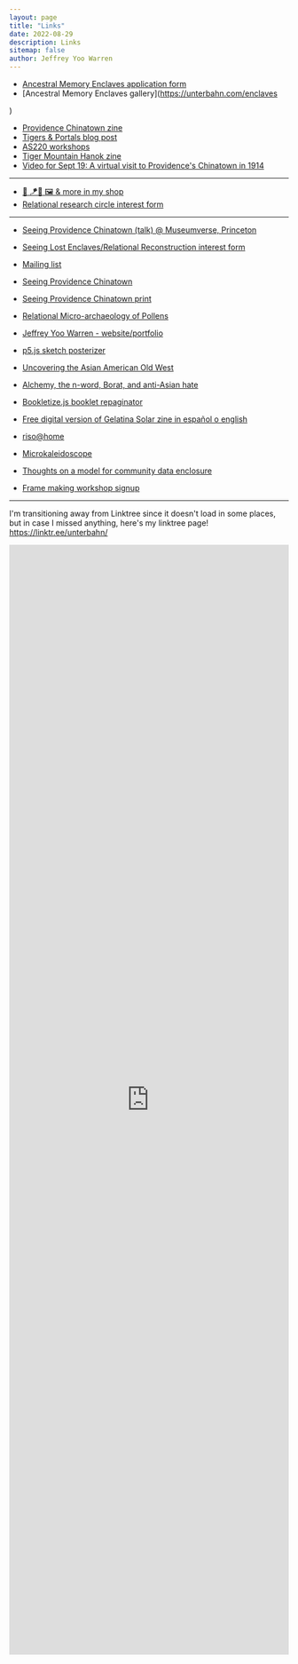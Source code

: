 ```yaml
---
layout: page
title: "Links"
date: 2022-08-29
description: Links
sitemap: false
author: Jeffrey Yoo Warren
---
```


- [Ancestral Memory Enclaves application form](https://forms.gle/4DNmvSPAqpsbW2uB9)
- [Ancestral Memory Enclaves gallery](https://unterbahn.com/enclaves

)
- [Providence Chinatown zine](https://unterbahn.square.site/product/chinatown-zine/19)
- [Tigers & Portals blog post](https://blogs.loc.gov/thesignal/2023/11/tigers-portals-seeing-lost-enclaves-community-memory-event/)
- [AS220 workshops](https://as220.org/community-studios)
- [Tiger Mountain Hanok zine](https://unterbahn.square.site/)
- [Video for Sept 19: A virtual visit to Providence's Chinatown in 1914](https://youtube.com/watch?v=g-u0cWcaUik&list=PL5j6XCkZ2C6zH7XDzmQOp8QPmmQjL_meD&index=7)

----

- [🐯 🪁📖 🖼️ & more in my shop](https://unterbahn.square.site/)
- [Relational research circle interest form](https://forms.gle/hg7q5dnbVfg1ApZHA)

----

- [Seeing Providence Chinatown (talk) @ Museumverse, Princeton](https://youtu.be/tczrAHUi4dg)
- [Seeing Lost Enclaves/Relational Reconstruction interest form](https://forms.gle/WokrrQoymQy9eXH8A)
- [Mailing list](https://unterbahn.com/list/)
- [Seeing Providence Chinatown](https://unterbahn.com/chinatown)
- [Seeing Providence Chinatown print](https://unterbahn.square.site/product/seeing-providence-chinatown-print/13)
- [Relational Micro-archaeology of Pollens](https://link.medium.com/7i9KKe34Rtb)
- [Jeffrey Yoo Warren - website/portfolio](https://unterbahn.com/)
- [p5.js sketch posterizer](https://editor.p5js.org/jywarren/full/-H7dtFLyq)
- [Uncovering the Asian American Old West](https://www.yesmagazine.org/social-justice/2021/05/13/asian-american-old-west)
- [Alchemy, the n-word, Borat, and anti-Asian hate](https://unterbahn.medium.com/alchemy-the-n-word-borat-and-anti-asian-hate-d4eae08c2d04)
- [Bookletize.js booklet repaginator](https://jywarren.github.io/bookletize.js/)
- [Free digital version of Gelatina Solar zine in español o english](https://issuu.com/elisabethlorenzi/)
- [riso@home](https://github.com/jywarren/risoAtHome/)
- [Microkaleidoscope](https://jywarren.github.io/microkaleidoscope)
- [Thoughts on a model for community data enclosure](https://publiclab.org/n/25177)

- [Frame making workshop signup](https://as220.org/community-studios)

----

I'm transitioning away from Linktree since it doesn't load in some places, but in case I missed anything, here's my linktree page! <a href="https://linktr.ee/unterbahn/">https://linktr.ee/unterbahn/</a>

<iframe style="border:none;width:100%;height:2000px;" src="https://linktr.ee/unterbahn/"></iframe>
